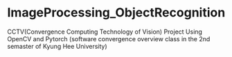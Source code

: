 # ImageProcessing_ObjectRecognition
CCTV(Convergence Computing Technology of Vision) Project Using OpenCV and Pytorch (software convergence overview class in the 2nd semaster of Kyung Hee University)
